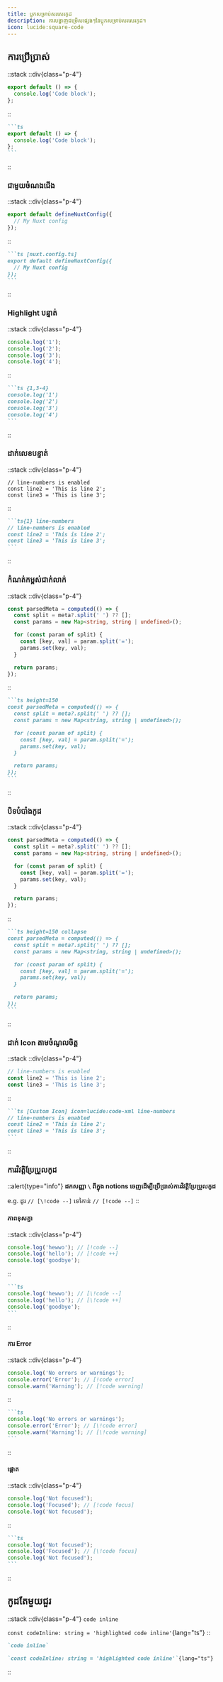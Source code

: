 ```yaml
---
title: ប្លុកសម្រាប់សរសេរកូដ
description: ការបង្ហាញជម្រើសផ្សេងៗនៃប្លុកសម្រាប់សរសេរកូដ។
icon: lucide:square-code
---
```


## ការប្រើប្រាស់

::stack
  ::div{class="p-4"}
  ```ts
  export default () => {
    console.log('Code block');
  };
  ```
  ::
  ````md
  ```ts
  export default () => {
    console.log('Code block');
  };
  ```
  ````
::

### ជាមួយចំណងជើង

::stack
  ::div{class="p-4"}
  ```ts [nuxt.config.ts]
  export default defineNuxtConfig({
    // My Nuxt config
  });
  ```
  ::
  ````md
  ```ts [nuxt.config.ts]
  export default defineNuxtConfig({
    // My Nuxt config
  });
  ```
  ````
::

### Highlight បន្ទាត់

::stack
  ::div{class="p-4"}
  ```ts {1,3-4}
  console.log('1');
  console.log('2');
  console.log('3');
  console.log('4');
  ```
  ::
  ````md
  ```ts {1,3-4}
  console.log('1')
  console.log('2')
  console.log('3')
  console.log('4')
  ```
  ````
::

### ដាក់លេខបន្ទាត់

::stack
  ::div{class="p-4"}
  ```ts{1} line-numbers
  // line-numbers is enabled
  const line2 = 'This is line 2';
  const line3 = 'This is line 3';
  ```
  ::
  ````md
  ```ts{1} line-numbers
  // line-numbers is enabled
  const line2 = 'This is line 2';
  const line3 = 'This is line 3';
  ```
  ````
::

### កំណត់កម្ពស់ជាក់លាក់

::stack
  ::div{class="p-4"}
  ```ts height=150
  const parsedMeta = computed(() => {
    const split = meta?.split(' ') ?? [];
    const params = new Map<string, string | undefined>();

    for (const param of split) {
      const [key, val] = param.split('=');
      params.set(key, val);
    }

    return params;
  });
  ```
  ::
  ````md
  ```ts height=150
  const parsedMeta = computed(() => {
    const split = meta?.split(' ') ?? [];
    const params = new Map<string, string | undefined>();

    for (const param of split) {
      const [key, val] = param.split('=');
      params.set(key, val);
    }

    return params;
  });
  ```
  ````
::

### បិទបំបាំងកូដ

::stack
  ::div{class="p-4"}
  ```ts height=150 collapse
  const parsedMeta = computed(() => {
    const split = meta?.split(' ') ?? [];
    const params = new Map<string, string | undefined>();

    for (const param of split) {
      const [key, val] = param.split('=');
      params.set(key, val);
    }

    return params;
  });
  ```
  ::
  ````md
  ```ts height=150 collapse
  const parsedMeta = computed(() => {
    const split = meta?.split(' ') ?? [];
    const params = new Map<string, string | undefined>();

    for (const param of split) {
      const [key, val] = param.split('=');
      params.set(key, val);
    }

    return params;
  });
  ```
  ````
::

### ដាក់ Icon តាមចំណូលចិត្ត
::stack
  ::div{class="p-4"}
  ```ts [Custom Icon] icon=lucide:code-xml line-numbers
  // line-numbers is enabled
  const line2 = 'This is line 2';
  const line3 = 'This is line 3';
  ```
  ::
  ````md
  ```ts [Custom Icon] icon=lucide:code-xml line-numbers
  // line-numbers is enabled
  const line2 = 'This is line 2';
  const line3 = 'This is line 3';
  ```
  ````
::

### ការវិវត្តិប្រែប្រួលកូដ

::alert{type="info"}
**ដកសញ្ញា `\` ពីក្នុង notions ចេញដើម្បីប្រើប្រាស់ការវិវត្តិប្រែប្រួលកូដ**

e.g. ដូរ `// [\!code --]` ទៅកាន់ `// [!code --]`
::

#### ភាពខុសគ្នា

::stack
::div{class="p-4"}
```ts
console.log('hewwo'); // [!code --]
console.log('hello'); // [!code ++]
console.log('goodbye');
```
::
````md
```ts
console.log('hewwo'); // [\!code --]
console.log('hello'); // [\!code ++]
console.log('goodbye');
```
````
::

#### ការ Error

::stack
::div{class="p-4"}
```ts
console.log('No errors or warnings');
console.error('Error'); // [!code error]
console.warn('Warning'); // [!code warning]
```
::
````md
```ts
console.log('No errors or warnings');
console.error('Error'); // [\!code error]
console.warn('Warning'); // [\!code warning]
```
````
::

#### ផ្តោត

::stack
::div{class="p-4"}
```ts
console.log('Not focused');
console.log('Focused'); // [!code focus]
console.log('Not focused');
```
::
````md
```ts
console.log('Not focused');
console.log('Focused'); // [\!code focus]
console.log('Not focused');
```
````
::

## កូដតែមួយជួរ

::stack
  ::div{class="p-4"}
  `code inline`

  `const codeInline: string = 'highlighted code inline'`{lang="ts"}
  ::

  ```md
  `code inline`

  `const codeInline: string = 'highlighted code inline'`{lang="ts"}
  ```
::

